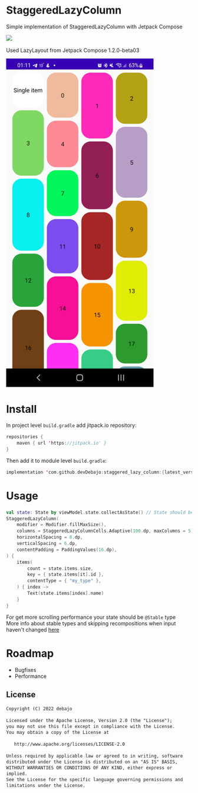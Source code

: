 # StaggeredLazyColumn
Simple implementation of StaggeredLazyColumn with Jetpack Compose

[![](https://jitpack.io/v/devDebajo/staggered_lazy_column.svg)](https://jitpack.io/#devDebajo/staggered_lazy_column)

Used LazyLayout from Jetpack Compose 1.2.0-beta03

<img src="img/screenshot.jpg" alt="Screenshot" width="400"/>


# Install

In project level `build.gradle` add jitpack.io repository:
```kotlin
repositories {
    maven { url 'https://jitpack.io' }
}
```

Then add it to module level `build.gradle`:
```kotlin
implementation 'com.github.devDebajo:staggered_lazy_column:{latest_version}'
```

# Usage
```kotlin
val state: State by viewModel.state.collectAsState() // State should be Stable or Immutable
StaggeredLazyColumn(
    modifier = Modifier.fillMaxSize(),
    columns = StaggeredLazyColumnCells.Adaptive(100.dp, maxColumns = 5),
    horizontalSpacing = 8.dp,
    verticalSpacing = 6.dp,
    contentPadding = PaddingValues(16.dp),
) {
    items(
        count = state.items.size,
        key = { state.items[it].id },
        contentType = { "my_type" },
    ) { index ->
        Text(state.items[index].name)
    }
}
```
For get more scrolling performance your state should be `@Stable` type\
More info about stable types and skipping recompositions when input haven't changed [here](https://developer.android.com/jetpack/compose/lifecycle#skipping)

# Roadmap
* Bugfixes
* Performance

License
-------

    Copyright (C) 2022 debajo

    Licensed under the Apache License, Version 2.0 (the "License");
    you may not use this file except in compliance with the License.
    You may obtain a copy of the License at

       http://www.apache.org/licenses/LICENSE-2.0

    Unless required by applicable law or agreed to in writing, software
    distributed under the License is distributed on an "AS IS" BASIS,
    WITHOUT WARRANTIES OR CONDITIONS OF ANY KIND, either express or implied.
    See the License for the specific language governing permissions and
    limitations under the License.
